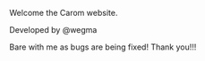 Welcome the Carom website.

Developed by @wegma


Bare with me as bugs are being fixed! Thank you!!!
